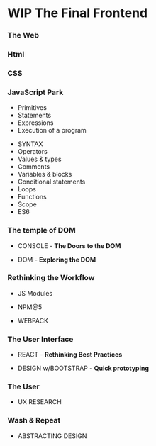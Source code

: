 # WIP The Final Frontend

### The Web

### Html

### CSS

### JavaScript Park

* Primitives
* Statements
* Expressions
* Execution of a program

- SYNTAX
- Operators
- Values & types
- Comments
- Variables & blocks
- Conditional statements
- Loops
- Functions
- Scope
- ES6

### The temple of DOM

* CONSOLE - **The Doors to the DOM**

* DOM - **Exploring the DOM**

### Rethinking the Workflow

* JS Modules

* NPM@5

* WEBPACK

### The User Interface

* REACT - **Rethinking Best Practices**

* DESIGN w/BOOTSTRAP - **Quick prototyping**

### The User

* UX RESEARCH

### Wash & Repeat

* ABSTRACTING DESIGN
